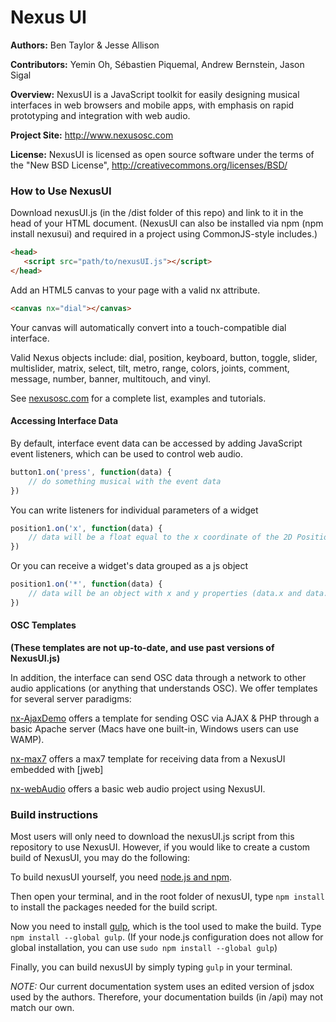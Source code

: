 # Nexus UI

**Authors:** Ben Taylor & Jesse Allison

**Contributors:** Yemin Oh, Sébastien Piquemal, Andrew Bernstein, Jason Sigal

**Overview:** NexusUI is a JavaScript toolkit for easily designing musical interfaces in web browsers and mobile apps, with emphasis on rapid prototyping and integration with web audio.

**Project Site:** http://www.nexusosc.com

**License:** NexusUI is licensed as open source software under the terms of the "New BSD License", http://creativecommons.org/licenses/BSD/


### How to Use NexusUI

Download nexusUI.js (in the /dist folder of this repo) and link to it in the head of your HTML document. (NexusUI can also be installed via npm (npm install nexusui) and required in a project using CommonJS-style includes.)

```html
<head>
   <script src="path/to/nexusUI.js"></script>
</head>
```


Add an HTML5 canvas to your page with a valid nx attribute.

```html
<canvas nx="dial"></canvas>
```

Your canvas will automatically convert into a touch-compatible dial interface.

Valid Nexus objects include: dial, position, keyboard, button, toggle, slider, multislider, matrix, select, tilt, metro, range, colors, joints, comment, message, number, banner, multitouch, and vinyl.

See [nexusosc.com](http://www.nexusosc.com) for a complete list, examples and tutorials.


#### Accessing Interface Data

By default, interface event data can be accessed by adding JavaScript event listeners, which can be used to control web audio.

```js
button1.on('press', function(data) {
	// do something musical with the event data
})
```

You can write listeners for individual parameters of a widget

```js
position1.on('x', function(data) {
	// data will be a float equal to the x coordinate of the 2D Position widget.
})
```

Or you can receive a widget's data grouped as a js object

```js
position1.on('*', function(data) {
	// data will be an object with x and y properties (data.x and data.y)
})
```



#### OSC Templates 

**(These templates are not up-to-date, and use past versions of NexusUI.js)**

In addition, the interface can send OSC data through a network to other audio applications (or anything that understands OSC). We offer templates for several server paradigms:

[nx-AjaxDemo](http://www.github.com/lsu-emdm/nx-AjaxDemo) offers a template for sending OSC via AJAX & PHP through a basic Apache server (Macs have one built-in, Windows users can use WAMP).

[nx-max7](http://www.github.com/lsu-emdm/nx-max7) offers a max7 template for receiving data from a NexusUI embedded with [jweb]

[nx-webAudio](http://www.github.com/lsu-emdm/nx-webAudio) offers a basic web audio project using NexusUI.


### Build instructions

Most users will only need to download the nexusUI.js script from this repository to use NexusUI. However, if you would like to create a custom build of NexusUI, you may do the following:

To build nexusUI yourself, you need [node.js and npm](http://nodejs.org/).

Then open your terminal, and in the root folder of nexusUI, type `npm install` to install the packages needed for the build script. 

Now you need to install [gulp](http://gulpjs.com), which is the tool used to make the build. Type `npm install --global gulp`. (If your node.js configuration does not allow for global installation, you can use `sudo npm install --global gulp`)

Finally, you can build nexusUI by simply typing `gulp` in your terminal.

*NOTE:* Our current documentation system uses an edited version of jsdox used by the authors. Therefore, your documentation builds (in /api) may not match our own.
